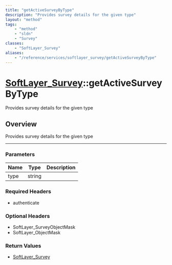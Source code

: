 ```yaml
---
title: "getActiveSurveyByType"
description: "Provides survey details for the given type"
layout: "method"
tags:
    - "method"
    - "sldn"
    - "Survey"
classes:
    - "SoftLayer_Survey"
aliases:
    - "/reference/services/softlayer_survey/getActiveSurveyByType"
---
```

# [SoftLayer_Survey](/reference/services/SoftLayer_Survey)::getActiveSurveyByType


Provides survey details for the given type


## Overview 
Provides survey details for the given type 

-----

### Parameters 
|Name | Type | Description |
| --- | --- | --- |
|type| string| |


### Required Headers
* authenticate


### Optional Headers
* SoftLayer_SurveyObjectMask
* SoftLayer_ObjectMask

### Return Values
* <a href='/reference/datatypes/SoftLayer_Survey'>SoftLayer_Survey </a>




